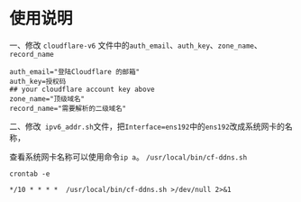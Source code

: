 # 使用说明
一、修改 `cloudflare-v6` 文件中的`auth_email`、`auth_key`、`zone_name`、`record_name`

```
auth_email="登陆Cloudflare 的邮箱"
auth_key=授权码
## your cloudflare account key above
zone_name="顶级域名"
record_name="需要解析的二级域名"
```
二、修改` ipv6_addr.sh`文件，把`Interface=ens192`中的`ens192`改成系统网卡的名称，

查看系统网卡名称可以使用命令`ip a`。
`/usr/local/bin/cf-ddns.sh`

`crontab -e`

`
*/10 * * * *  /usr/local/bin/cf-ddns.sh >/dev/null 2>&1
`

